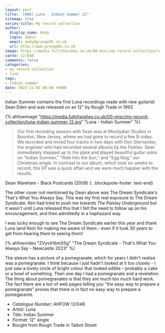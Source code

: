 ```yaml
---
layout: post
title: '[086] Luna - Indian Summer 12"'
sitemap: true
series-title: My record collection
author:
  display_name: Andy
  login: admin
  email: andy@grange85.co.uk
  url: http://www.grange85.co.uk
image: https://media.fullofwishes.co.uk/00-misc/my-record-collection/luna-indian-summer-12.jpg
catno: 12/048
comments: false
categories:
- my record collection
- luna
tags:
- indian summer
date: 2023-11-02 00:00 +0000
---
```

Indian Summer contains the first Luna recordings made with new guitarist Sean Eden and was released on an 12" by Rough Trade in 1993.

{% ahfowimage "https://media.fullofwishes.co.uk/00-misc/my-record-collection/luna-indian-summer-12.jpg" "Luna - Indian Summer" %}

> Our first recording session with Sean was at Mixolydian Studios in Boonton, New Jersey, where we had gone to record a few B-sides. We recorded and mixed four tracks in two days with Don Sternecker, the engineer who had recorded several albums by the Feelies. Sean immediately stepped up to the plate and played beautiful guitar solos on "Indian Summer," "Ride Into the Sun," and "Egg Nog," our Christmas single. In contrast to our album, which took six weeks to record, this EP was a quick affair-and we were much happier with the results.

<!--more-->

Dean Wareham - Black Postcards (2008)
{: .blockquote-footer .text-end}

The other cover not mentioned by Dean above was The Dream Syndicate's That's What You Always Say. This was my first real exposure to The Dream Syndicate. Ken had tried to push me towards _The Paisley Underground_ but it wasn't until Luna released this that I felt the need to follow up on his encouragement, and then admittedly in a haphazard way.

I was lucky enough to see The Dream Syndicate earlier this year and thank Luna (and Ken) for making me aware of them - even if it took 30 years to get from hearing them to seeing them!

{% ahfowvideo "ZVyvtHbmX5g" "The Dream Syndicate - That's What You Always Say - Newcastle 2023" %}

The sleeve has a picture of a pomegranate, which for years I didn't realise was a pomegranate. I think because I just hadn't looked at it too closely - I just saw a lovely circle of bright colour that looked edible - probably a cake or a bowl of something. Then one day I had a pomegranate and a revelation. The thing about pomegranates is that they are much too much hard work. The fact there are a ton of web pages telling you "the easy way to prepare a pomegranate" proves that there is in fact no easy way to prepare a pomegarante.

 - *Catalogue Number:* AHFOW 12/048
 - *Artist:* Luna
 - *Title:* Indian Summer
 - *Format:* 12" single
 - Bought from Rough Trade in Talbot Street
